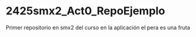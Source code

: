 # 2425smx2_Act0_RepoEjemplo
Primer repositorio en smx2 del curso en la aplicación
el pera es una fruta